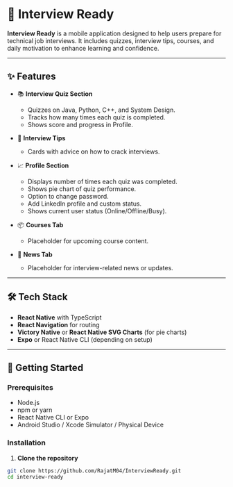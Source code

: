 # 📱 Interview Ready

**Interview Ready** is a mobile application designed to help users prepare for technical job interviews. It includes quizzes, interview tips, courses, and daily motivation to enhance learning and confidence.

---

## ✨ Features

- 📚 **Interview Quiz Section**
  - Quizzes on Java, Python, C++, and System Design.
  - Tracks how many times each quiz is completed.
  - Shows score and progress in Profile.

- 🧠 **Interview Tips**
  - Cards with advice on how to crack interviews.

- 📈 **Profile Section**
  - Displays number of times each quiz was completed.
  - Shows pie chart of quiz performance.
  - Option to change password.
  - Add LinkedIn profile and custom status.
  - Shows current user status (Online/Offline/Busy).

- 📦 **Courses Tab**
  - Placeholder for upcoming course content.

- 📰 **News Tab**
  - Placeholder for interview-related news or updates.

---

## 🛠️ Tech Stack

- **React Native** with TypeScript
- **React Navigation** for routing
- **Victory Native** or **React Native SVG Charts** (for pie charts)
- **Expo** or React Native CLI (depending on setup)

---

## 🚀 Getting Started

### Prerequisites

- Node.js
- npm or yarn
- React Native CLI or Expo
- Android Studio / Xcode Simulator / Physical Device

### Installation

1. **Clone the repository**

```bash
git clone https://github.com/RajatM04/InterviewReady.git
cd interview-ready
